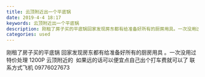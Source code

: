 ```yaml
---
title: 云顶附近出一个平底锅
date: 2019-4-4 18:17
keywords: 云顶附近出一个平底锅
description: 刚租了房子买的平底锅回家发现房东都有给准备好所有的厨房用具。一次没用过特价处理1200P云顶附近的  如果远的话可以便宜点自己出个打车费就可以了联系方式飞机09776027673
categories: used
---
```

<td class="t_f" id="postmessage_3395636">

刚租了房子买的平底锅 回家发现房东都有给准备好所有的厨房用具 。一次没用过 特价处理 1200P 云顶附近的  如果远的话可以便宜点自己出个打车费就可以了 联系方式飞机 09776027673<br/>
</td>
